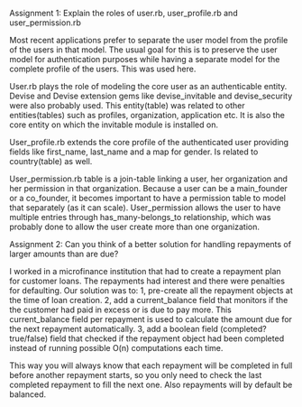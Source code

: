 Assignment 1: Explain the roles of user.rb, user_profile.rb and user_permission.rb

Most recent applications prefer to separate the user model from the profile of the users in that model. The usual goal for this is to preserve the user model for authentication purposes while having a separate model for the complete profile of the users. This was used here.

User.rb plays the role of modeling the core user as an authenticable entity. Devise and Devise extension gems like devise_invitable and devise_security were also probably used. This entity(table) was related to other entities(tables) such as profiles, organization, application etc. It is also the core entity on which the invitable module is installed on.

User_profile.rb extends the core profile of the authenticated user providing fields like first_name, last_name and a map for gender. Is related to country(table) as well.

User_permission.rb table is a join-table linking a user, her organization and her permission in that organization. Because a user can be a main_founder or a co_founder, it becomes important to have a permission table to model that separately (as it can scale). User_permission allows the user to have multiple entries through has_many-belongs_to relationship, which was probably done to allow the user create more than one organization.



Assignment 2: Can you think of a better solution for handling repayments of larger amounts than are due?

I worked in a microfinance institution that had to create a repayment plan for customer loans. The repayments had interest and there were penalties for defaulting. Our solution was to: 
1, pre-create all the repayment objects at the time of loan creation.
2, add a current_balance field that monitors if the the customer had paid in excess or is due to pay more. This current_balance field per repayment is used to calculate the amount due for the next repayment automatically.
3, add a boolean field (completed? true/false) field that checked if the repayment object had been completed instead of running possible O(n) computations each time.

This way you will always know that each repayment will be completed in full before another repayment starts, so you only need to check the last completed repayment to fill the next one. Also repayments will by default be balanced.
